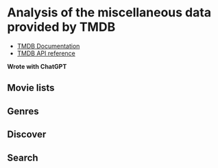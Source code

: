 # Analysis of the miscellaneous data provided by TMDB

* [TMDB Documentation](developer.themoviedb.org/docs)
* [TMDB API reference](https://developer.themoviedb.org/reference/intro/getting-started)

**Wrote with ChatGPT**

## Movie lists


## Genres


## Discover


## Search
